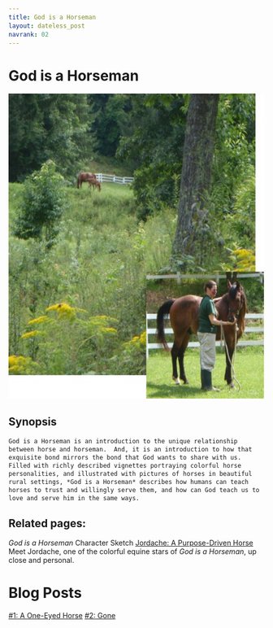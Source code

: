 ```yaml
---
title: God is a Horseman
layout: dateless_post
navrank: 02
---
```


God is a Horseman
=================

<img alt="mare and foal grazing on hillside" src="images/cover_hill-curly_overlay.jpg" height="600px"/>

Synopsis
--------

	God is a Horseman is an introduction to the unique relationship between horse and horseman.  And, it is an introduction to how that exquisite bond mirrors the bond that God wants to share with us.  Filled with richly described vignettes portraying colorful horse personalities, and illustrated with pictures of horses in beautiful rural settings, *God is a Horseman* describes how humans can teach horses to trust and willingly serve them, and how can God teach us to love and serve him in the same ways.

Related pages:
--------------

*God is a Horseman* Character Sketch
	[Jordache:  A Purpose-Driven Horse](Jordache_character_2.md)
		Meet Jordache, one of the colorful equine stars of *God is a Horseman*, up close and personal.

Blog Posts
==========
[#1:  A One-Eyed Horse](2013-07-01-giah_1.md)
[#2:  Gone](2013-07-25-giah_2_gone.md)



